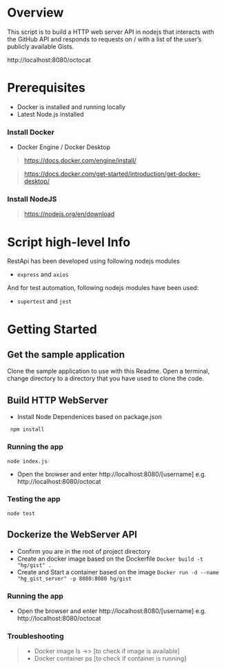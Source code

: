 # Overview

This script is to build a HTTP web server API in nodejs that interacts with the GitHub API and responds to requests on /<USER> with a list of the user’s publicly available Gists.

http://localhost:8080/octocat

# Prerequisites

- Docker is installed and running locally
- Latest Node.js installed

### Install Docker
- Docker Engine / Docker Desktop
> https://docs.docker.com/engine/install/

> https://docs.docker.com/get-started/introduction/get-docker-desktop/

### Install NodeJS
> https://nodejs.org/en/download

# Script high-level Info

RestApi has been developed using following nodejs modules

- `express` and `axios` 

And for test automation, following nodejs modules have been used:

- `supertest` and `jest`


# Getting Started
## Get the sample application
Clone the sample application to use with this Readme. Open a terminal, change directory to a directory that you have used to clone the code.

## Build HTTP WebServer
- Install Node Dependenices based on package.json

` npm install`

### Running the app

``` node index.js ```
- Open the browser and enter http://localhost:8080/[username] e.g. http://localhost:8080/octocat

### Testing the app
```node test```

## Dockerize the WebServer API
- Confirm you are in the root of project directory
- Create an docker image based on the Dockerfile 
`
Docker build -t "hg/gist" .
`
- Create and Start a container based on the image
 `
 Docker run -d --name "hg_gist_server" -p 8080:8080 hg/gist
`
### Running the app
- Open the browser and enter http://localhost:8080/[username] e.g. http://localhost:8080/octocat

### Troubleshooting
>- Docker image ls ->> [to check if image is available]
>- Docker container ps [to check if container is running]










